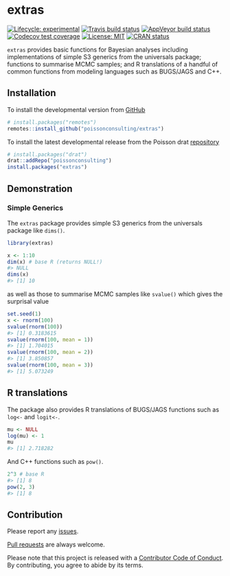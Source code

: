 
<!-- README.md is generated from README.Rmd. Please edit that file -->

# extras

<!-- badges: start -->

[![Lifecycle:
experimental](https://img.shields.io/badge/lifecycle-experimental-orange.svg)](https://www.tidyverse.org/lifecycle/#experimental)
[![Travis build
status](https://travis-ci.com/poissonconsulting/extras.svg?branch=master)](https://travis-ci.com/poissonconsulting/extras)
[![AppVeyor build
status](https://ci.appveyor.com/api/projects/status/github/poissonconsulting/extras?branch=master&svg=true)](https://ci.appveyor.com/project/poissonconsulting/extras)
[![Codecov test
coverage](https://codecov.io/gh/poissonconsulting/extras/branch/master/graph/badge.svg)](https://codecov.io/gh/poissonconsulting/extras?branch=master)
[![License:
MIT](https://img.shields.io/badge/License-MIT-green.svg)](https://opensource.org/licenses/MIT)
[![CRAN
status](https://www.r-pkg.org/badges/version/extras)](https://cran.r-project.org/package=extras)
<!-- [![Tinyverse status](https://tinyverse.netlify.com/badge/extras)](https://CRAN.R-project.org/package=extras) -->
<!-- ![CRAN downloads](https://cranlogs.r-pkg.org/badges/extras) -->
<!-- badges: end -->

`extras` provides basic functions for Bayesian analyses including
implementations of simple S3 generics from the universals package;
functions to summarise MCMC samples; and R translations of a handful of
common functions from modeling languages such as BUGS/JAGS and C++.

## Installation

<!-- To install the latest release from [CRAN](https://cran.r-project.org) -->

To install the developmental version from
[GitHub](https://github.com/poissonconsulting/extras)

``` r
# install.packages("remotes")
remotes::install_github("poissonconsulting/extras")
```

To install the latest developmental release from the Poisson drat
[repository](https://github.com/poissonconsulting/drat)

``` r
# install.packages("drat")
drat::addRepo("poissonconsulting")
install.packages("extras")
```

## Demonstration

### Simple Generics

The `extras` package provides simple S3 generics from the universals
package like `dims()`.

``` r
library(extras)

x <- 1:10
dim(x) # base R (returns NULL!)
#> NULL
dims(x)
#> [1] 10
```

as well as those to summarise MCMC samples like `svalue()` which gives
the surprisal value

``` r
set.seed(1)
x <- rnorm(100)
svalue(rnorm(100))
#> [1] 0.3183615
svalue(rnorm(100, mean = 1))
#> [1] 1.704015
svalue(rnorm(100, mean = 2))
#> [1] 3.850857
svalue(rnorm(100, mean = 3))
#> [1] 5.073249
```

## R translations

The package also provides R translations of BUGS/JAGS functions such as
`log<-` and `logit<-`.

``` r
mu <- NULL
log(mu) <- 1
mu
#> [1] 2.718282
```

And C++ functions such as `pow()`.

``` r
2^3 # base R
#> [1] 8
pow(2, 3)
#> [1] 8
```

## Contribution

Please report any
[issues](https://github.com/poissonconsulting/extras/issues).

[Pull requests](https://github.com/poissonconsulting/extras/pulls) are
always welcome.

Please note that this project is released with a [Contributor Code of
Conduct](https://github.com/poissonconsulting/extras/blob/master/CODE_OF_CONDUCT.md).
By contributing, you agree to abide by its terms.
